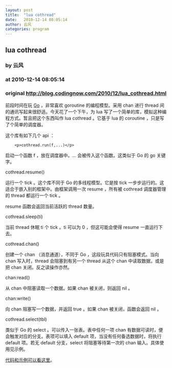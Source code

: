 ```yaml
---
layout: post
title:  "lua cothread"
date:   2010-12-14 08:05:14
author: 云风
categories: program
---
```


## lua cothread
### by 云风
### at 2010-12-14 08:05:14
### original <http://blog.codingnow.com/2010/12/lua_cothread.html>

<p>前段时间在玩 <a href="http://blog.codingnow.com/2010/11/go_prime.html">Go</a> ，非常喜欢 goroutine 的编程模型。采用 chan 进行 thread 间的通讯写起来很舒适。今天花了一个下午，为 lua 写了一个简单的库，模拟这种编程方式。暂且把这个东西叫作 lua cothread 。它基于 lua 的 coroutine ，只是写了个简单的调度器。</p>

<p>这个库有如下几个 api ：</p>

        <p>cothread.run(f,...)</p>

<p>启动一个函数 f ，放在调度器中。... 会被传入这个函数。这类似于 Go 的 go 关键字。</p>

<p>cothread.resume()</p>

<p>运行一个 tick 。这个库不同于 Go 的多线程模型。它是按 tick 一步步运行的。这适合于嵌入别的框架中。由框架调用一次 resume ，所有被 cothread 调度器管理的 thread 都运行一个 tick 。</p>

<p>resume 函数会返回当前活跃的 thread 数量。</p>

<p>cothread.sleep(ti)</p>

<p>当前 thread 休眠 ti 个 tick 。ti 可以为 0 ，但这可能会使得 resume 一直运行下去。</p>

<p>cothread.chan()</p>

<p>创建一个 chan （消息通道），不同于 Go ，这段玩具代码只有阻塞模式。当向 chan 写入时，thread 会阻塞到有另一个 thread 从这个 chan 中读取数据，或是把 chan 关闭。反之读操作亦然。</p>

<p>chan:read()</p>

<p>从 chan 中阻塞读取一个数据。如果 chan 被关闭，则返回 nil 。</p>

<p>chan:write()</p>

<p>向 chan 阻塞写一个数据，并返回 true 。如果 chan 被关闭，函数会返回 nil 。</p>

<p>cothread.select(tbl)</p>

<p>类似于 Go 的 select 。可以传入一张表。表中任何一项 chan 有数据可读时，便会触发对应的分支。表项可以填入 default 项，当没有任何备选数据时，将执行 default 项。若无 default 分支，select 将阻塞等待第一次的 chan 输入。具体使用见示例。</p>

<p><a href="http://blog.codingnow.com/cloud/LuaCothread">代码和示例可以看这里</a>。</p>